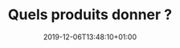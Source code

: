 ---
title: Quels produits donner ?
date: 2019-12-06T13:48:10+01:00
layout: produits
menu:
  main:
    parent: donner
    weight: 2
illu: /img/page-produits/illu-produits.svg
intro:
  first: "Nous acceptons tous les produits d’hygiène intime jetables et réutilisables, à condition qu’ils soient non périmés, neufs (jamais utilisés) et emballés individuellement. Serviettes, protège-slips, tampons, cups, culottes menstruelles … Nous voulons autant que possible donner à chaque femme dans le besoin le choix de ses protections."
title_block:
  title: "Nous acceptons tous les produits d'hygiène intime *"
  text: "* Les paquets entamés et produits en vrac sont acceptés à condition que les produits soient emballés individuellement."
produits:
  - img: /img/page-produits/tampon.svg
    text: Tampons
  - img: /img/page-produits/serviette.svg
    text: Serviettes Hygiéniques
  - img: /img/page-produits/protege-slip.svg
    text: Protège-slips
  - img: /img/page-produits/serviette-lavable.svg
    text: Serviettes Lavables neuves
  - img: /img/page-produits/cup.svg
    text: Coupes Menstruelles neuves
  - img: /img/page-produits/culotte.svg
    text: Culottes menstruelles neuves
text_other: "Nous acceptons aussi :"
other:
  - img: /img/page-produits/gel.svg
    text: "Gels anti-bacteriens"
  - img: /img/page-produits/lingettes.svg
    text: "lingettes"
warning: "Ne pas se servir dans les boîtes à dons !
<br>Les produits sont redistribués par des associations spécialisées."
---